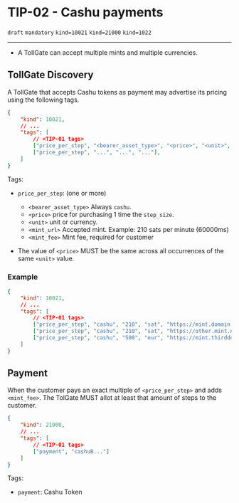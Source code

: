 # TIP-02 - Cashu payments
`draft` `mandatory` `kind=10021` `kind=21000` `kind=1022`

---

- A TollGate can accept multiple mints and multiple currencies.

## TollGate Discovery

A TollGate that accepts Cashu tokens as payment may advertise its pricing using the following tags.

```json
{
    "kind": 10021,
    // ...
    "tags": [
        // <TIP-01 tags>
        ["price_per_step", "<bearer_asset_type>", "<price>", "<unit>", "<mint_url>", "<mint_fee>"],
        ["price_per_step", "...", "...", "..."],
    ]
}
```

Tags:
- `price_per_step`: (one or more)
	- `<bearer_asset_type>` Always `cashu`.
	- `<price>` price for purchasing 1 time the `step_size`.
	- `<unit>` unit or currency.
	- `<mint_url>` Accepted mint. Example: 210 sats per minute (60000ms)
	- `<mint_fee>` Mint fee, required for customer

- The value of `<price>` MUST be the same across all occurrences of the same `<unit>` value.

### Example
```json
{
    "kind": 10021,
    // ...
    "tags": [
        // <TIP-01 tags>
        ["price_per_step", "cashu", "210", "sat", "https://mint.domain.net", "0"],
        ["price_per_step", "cashu", "210", "sat", "https://other.mint.net", "1"],
        ["price_per_step", "cashu", "500", "eur", "https://mint.thirddomain.eu", "25"],
    ]
}
```

## Payment

When the customer pays an exact multiple of `<price_per_step>` and adds `<mint_fee>`. The TolGate MUST allot at least that amount of steps to the customer.

```json
{
	"kind": 21000,
	// ...
	"tags": [
		// <TIP-01 tags>
		["payment", "cashuB..."]
	]
}
```

Tags:
- `payment`: Cashu Token

